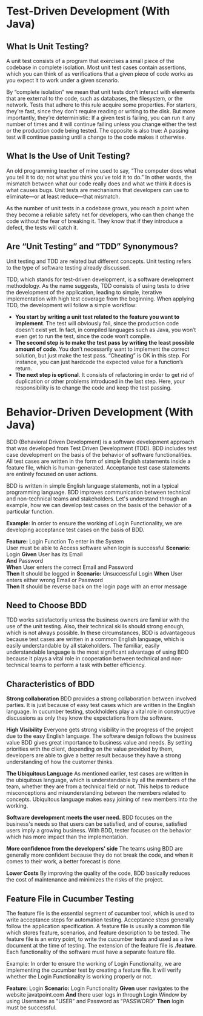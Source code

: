 # Test-Driven Development (With Java)

## What Is Unit Testing?
A unit test consists of a program that exercises a small piece of the codebase in complete isolation. Most unit test cases contain assertions, which you can think of as verifications that a given piece of code works as you expect it to work under a given scenario.

By “complete isolation” we mean that unit tests don’t interact with elements that are external to the code, such as databases, the filesystem, or the network. Tests that adhere to this rule acquire some properties. For starters, they’re fast, since they don’t require reading or writing to the disk. But more importantly, they’re deterministic: If a given test is failing, you can run it any number of times and it will continue failing unless you change either the test or the production code being tested. The opposite is also true: A passing test will continue passing until a change to the code makes it otherwise.

## What Is the Use of Unit Testing?
An old programming teacher of mine used to say, “The computer does what you tell it to do; not what you think you’ve told it to do.” In other words, the mismatch between what our code really does and what we think it does is what causes bugs. Unit tests are mechanisms that developers can use to eliminate—or at least reduce—that mismatch.

As the number of unit tests in a codebase grows, you reach a point when they become a reliable safety net for developers, who can then change the code without the fear of breaking it. They know that if they introduce a defect, the tests will catch it.

## Are “Unit Testing” and “TDD” Synonymous?
Unit testing and TDD are related but different concepts. Unit testing refers to the type of software testing already discussed.

TDD, which stands for test-driven development, is a software development methodology. As the name suggests, TDD consists of using tests to drive the development of the application, leading to simple, iterative implementation with high test coverage from the beginning. When applying TDD, the development will follow a simple workflow:

* **You start by writing a unit test related to the feature you want to implement**. The test will 
  obviously fail, since the production code doesn’t exist yet. In fact, in compiled languages such as Java, you won’t even get to run the test, since the code won’t compile.
* **The second step is to make the test pass by writing the least possible amount of code**. You don’t 
  necessarily want to implement the correct solution, but just make the test pass. “Cheating” is OK in this step. For instance, you can just hardcode the expected value for a function’s return.
* **The next step is optional**. It consists of refactoring in order to get rid of duplication or other 
  problems introduced in the last step. Here, your responsibility is to change the code and keep the test passing.

# Behavior-Driven Development (With Java)
BDD (Behavioral Driven Development) is a software development approach that was developed from Test Driven Development (TDD).
BDD includes test case development on the basis of the behavior of software functionalities. All test cases are written in the form of simple English statements inside a feature file, which is human-generated. Acceptance test case statements are entirely focused on user actions.

BDD is written in simple English language statements, not in a typical programming language. BDD improves communication between technical and non-technical teams and stakeholders.
Let's understand through an example, how we can develop test cases on the basis of the behavior of a particular function.

**Example**:
In order to ensure the working of Login Functionality, we are developing acceptance test cases on the basis of BDD.

**Feature:** Login Function
To enter in the System  
User must be able to 
Access software when login is successful 
**Scenario**: Login
**Given** User has its Email  
**And** Password  
**When** User enters the correct Email and Password  
**Then** It should be logged in
**Scenario:** Unsuccessful Login
**When** User enters either wrong Email or Password  
**Then** It should be reverse back on the login page with an error message

## Need to Choose BDD
TDD works satisfactorily unless the business owners are familiar with the use of the unit testing. Also, their technical skills should strong enough, which is not always possible.
In these circumstances, BDD is advantageous because test cases are written in a common English language, which is easily understandable by all stakeholders.
The familiar, easily understandable language is the most significant advantage of using BDD because it plays a vital role in cooperation between technical and non-technical teams to perform a task with better efficiency.

## Characteristics of BDD

**Strong collaboration**
BDD provides a strong collaboration between involved parties. It is just because of easy test cases which are written in the English language. In cucumber testing, stockholders play a vital role in constructive discussions as only they know the expectations from the software.

**High Visibility**
Everyone gets strong visibility in the progress of the project due to the easy English language.
The software design follows the business value
BDD gives great importance to business value and needs. By setting priorities with the client, depending on the value provided by them, developers are able to give a better result because they have a strong understanding of how the customer thinks.

**The Ubiquitous Language**
As mentioned earlier, test cases are written in the ubiquitous language, which is understandable by all the members of the team, whether they are from a technical field or not. This helps to reduce misconceptions and misunderstanding between the members related to concepts. Ubiquitous language makes easy joining of new members into the working.

**Software development meets the user need.**
BDD focuses on the business's needs so that users can be satisfied, and of course, satisfied users imply a growing business. With BDD, tester focuses on the behavior which has more impact than the implementation.

**More confidence from the developers' side**
The teams using BDD are generally more confident because they do not break the code, and when it comes to their work, a better forecast is done.

**Lower Costs**
By improving the quality of the code, BDD basically reduces the cost of maintenance and minimizes the risks of the project.

## Feature File in Cucumber Testing
The feature file is the essential segment of cucumber tool, which is used to write acceptance steps for automation testing. Acceptance steps generally follow the application specification.
A feature file is usually a common file which stores feature, scenarios, and feature description to be tested.
The feature file is an entry point, to write the cucumber tests and used as a live document at the time of testing.
The extension of the feature file is **.feature**. Each functionality of the software must have a separate feature file.

Example:
In order to ensure the working of Login Functionality, we are implementing the cucumber test by creating a feature file. It will verify whether the Login Functionality is working properly or not.

**Feature:** Login 
**Scenario:** Login Functionality
**Given** user navigates to the website javatpoint.com
**And** there user logs in through Login Window by using Username as "USER" and Password as "PASSWORD"
**Then** login must be successful.